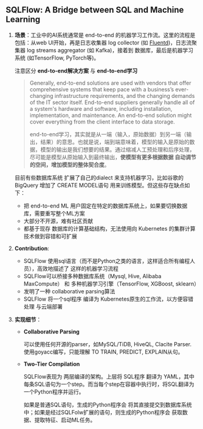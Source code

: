 ## SQLFlow: A Bridge between SQL and Machine Learning

1. **场景**：工业中的AI系统通常是 end-to-end 的机器学习工作流。这里的流程是包括：从web UI开始，再是日志收集器 log collector (如 [Fluentd](https://www.fluentd.org/))，日志流聚集器 log streams aggregator (如 Kafka)，接着到 数据库，最后是机器学习系统 (如TensorFlow, PyTorch等)。

   注意区分 **end-to-end解决方案** 与 **end-to-end学习**

   > Generally, end-to-end solutions are used with vendors that offer comprehensive systems that keep pace with a business’s ever-changing infrastructure requirements, and the changing demands of the IT sector itself. End-to-end suppliers generally handle all of a system's hardware and software, including installation, implementation, and maintenance. An end-to-end solution might cover everything from the client interface to data storage.
   >
   > end-to-end学习，其实就是从一端（输入，原始数据）到另一端（输出，结果）的意思。也就是说，端到端意味着，模型的输入是原始的数据，模型的输出是我们想要的结果。通过缩减人工预处理和后序处理，尽可能是模型从原始输入到最终输出，**使模型有更多根据数据 自动调节的空间，增加模型的整体契合度**。

   目前有些数据库系统 扩展了自己的dialect 来支持机器学习，比如谷歌的BigQuery 增加了 CREATE MODEL语句 用来训练模型。但这些存在缺点如下：

   - 把 end-to-end ML 用户固定在特定的数据库系统上，如果要切换数据库，需要重写整个ML方案
   - 大部分不开源，难有社区贡献
   - 都基于现存 数据库的计算基础结构，无法使用向 Kubernetes 的集群计算技术做到容错和可扩展

2. **Contribution**:

   - SQLFlow 使用sql语言（而不是Python之类的语言，这样适合所有编程人员），高效地描述了 这样的机器学习流程
   - SQLFlow可以桥接多种数据库系统（Mysql, Hive, Alibaba MaxCompute） 和 多种机器学习引擎（TensorFlow, XGBoost, sklearn）
   - 发明了一种 collaborative parsing算法
   - SQLFlow 将一个sql程序 编译为 Kubernetes原生的工作流，以方便容错处理 与云端部署

3. **实现细节**：

   - **Collaborative Parsing**

     可以使用任何开源的parser，如MySQL/TiDB, HiveQL, Clacite Parser. 使用goyacc编写，只能理解 TO TRAIN, PREDICT, EXPLAIN从句。

   - **Two-Tier Compilation**

     SQLFlow表现为 两层编译的架构。上层将 SQL程序 翻译为 YAML，其中每条SQL语句为一个step。而当每个step在容器中执行时，将SQL翻译为一个Python程序并运行。

     如果是普通SQL语句，生成的Python程序会 将其直接提交到数据库系统中；如果是经过SQLFolw扩展的语句，则生成的Python程序会 获取数据、提取特征、启动ML任务。